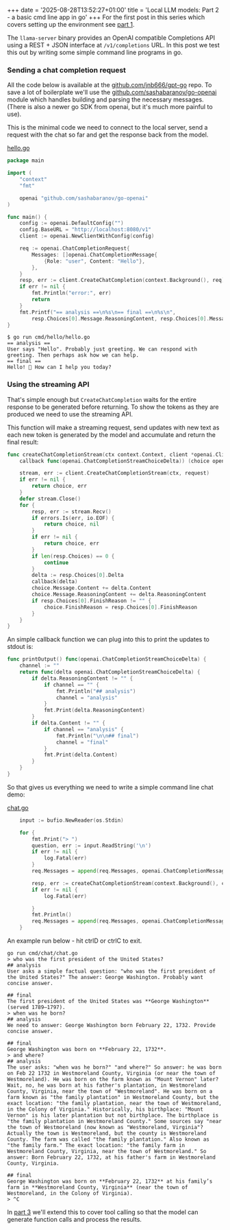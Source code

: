 +++
date = '2025-08-28T13:52:27+01:00'
title = 'Local LLM models: Part 2 - a basic cmd line app in go'
+++
For the first post in this series which covers setting up the environment see [part 1](/posts/local_llm_hosting-part1).

The `llama-server` binary provides an OpenAI compatible Completions API using a REST + JSON interface at 
`/v1/completions` URL. In this post we test this out by writing some simple command line programs in go.

<!--more-->

### Sending a chat completion request

All the code below is available at the [github.com/jnb666/gpt-go](https://github.com/jnb666/gpt-go) repo.
To save a lot of boilerplate we'll use the 
[github.com/sashabaranov/go-openai](https://pkg.go.dev/github.com/sashabaranov/go-openai) module
which handles building and parsing the necessary messages. 
(There is also a newer go SDK from openai, but it's much more painful to use).

This is the minimal code we need to connect to the local server, send a request with the chat so far 
and get the response back from the model.

[hello.go](https://github.com/jnb666/gpt-go/tree/main/cmd/hello/hello.go)
```go
package main

import (
	"context"
	"fmt"

	openai "github.com/sashabaranov/go-openai"
)

func main() {
	config := openai.DefaultConfig("")
	config.BaseURL = "http://localhost:8080/v1"
	client := openai.NewClientWithConfig(config)

	req := openai.ChatCompletionRequest{
		Messages: []openai.ChatCompletionMessage{
			{Role: "user", Content: "Hello"},
		},
	}
	resp, err := client.CreateChatCompletion(context.Background(), req)
	if err != nil {
		fmt.Println("error:", err)
		return
	}
	fmt.Printf("== analysis ==\n%s\n== final ==\n%s\n",
		resp.Choices[0].Message.ReasoningContent, resp.Choices[0].Message.Content)
}
```

```
$ go run cmd/hello/hello.go
== analysis ==
User says "Hello". Probably just greeting. We can respond with greeting. Then perhaps ask how we can help.
== final ==
Hello! 👋 How can I help you today?
```

### Using the streaming API

That's simple enough but `CreateChatCompletion` waits for the entire response to be generated before returning. 
To show the tokens as they are produced we need to use the streaming API.

This function will make a streaming request, send updates with new text as each new token is generated
by the model and accumulate and return the final result:
```go
func createChatCompletionStream(ctx context.Context, client *openai.Client, request openai.ChatCompletionRequest,
	callback func(openai.ChatCompletionStreamChoiceDelta)) (choice openai.ChatCompletionChoice, err error) {

	stream, err := client.CreateChatCompletionStream(ctx, request)
	if err != nil {
		return choice, err
	}
	defer stream.Close()
	for {
		resp, err := stream.Recv()
		if errors.Is(err, io.EOF) {
			return choice, nil
		}
		if err != nil {
			return choice, err
		}
		if len(resp.Choices) == 0 {
			continue
		}
		delta := resp.Choices[0].Delta
		callback(delta)
		choice.Message.Content += delta.Content
		choice.Message.ReasoningContent += delta.ReasoningContent
		if resp.Choices[0].FinishReason != "" {
			choice.FinishReason = resp.Choices[0].FinishReason
		}
	}
}
```

An simple callback function we can plug into this to print the updates to stdout is:
```go
func printOutput() func(openai.ChatCompletionStreamChoiceDelta) {
	channel := ""
	return func(delta openai.ChatCompletionStreamChoiceDelta) {
		if delta.ReasoningContent != "" {
			if channel == "" {
				fmt.Println("## analysis")
				channel = "analysis"
			}
			fmt.Print(delta.ReasoningContent)
		}
		if delta.Content != "" {
			if channel == "analysis" {
				fmt.Println("\n\n## final")
				channel = "final"
			}
			fmt.Print(delta.Content)
		}
	}
}
```

So that gives us everything we need to write a simple command line chat demo:

[chat.go](https://github.com/jnb666/gpt-go/tree/main/cmd/chat/chat.go)
```go
	input := bufio.NewReader(os.Stdin)

	for {
		fmt.Print("> ")
		question, err := input.ReadString('\n')
		if err != nil {
			log.Fatal(err)
		}
		req.Messages = append(req.Messages, openai.ChatCompletionMessage{Role: "user", Content: question})

		resp, err := createChatCompletionStream(context.Background(), client, req, printOutput())
		if err != nil {
			log.Fatal(err)

		}
		fmt.Println()
		req.Messages = append(req.Messages, openai.ChatCompletionMessage{Role: "assistant", Content: resp.Message.Content})
	}
```

An example run below - hit ctrlD or ctrlC to exit.

```
go run cmd/chat/chat.go
> who was the first president of the United States?
## analysis
User asks a simple factual question: "who was the first president of the United States?" The answer: George Washington. Probably want concise answer.

## final
The first president of the United States was **George Washington** (served 1789–1797).
> when was he born?
## analysis
We need to answer: George Washington born February 22, 1732. Provide concise answer.

## final
George Washington was born on **February 22, 1732**.
> and where?
## analysis
The user asks: "when was he born?" "and where?" So answer: he was born on Feb 22 1732 in Westmoreland County, Virginia (or near the town of Westmoreland). He was born on the farm known as "Mount Vernon" later? Wait, no, he was born at his father's plantation, in Westmoreland County, Virginia, near the town of "Westmoreland". He was born on a farm known as "the family plantation" in Westmoreland County, but the exact location: "the family plantation, near the town of Westmoreland, in the Colony of Virginia." Historically, his birthplace: "Mount Vernon" is his later plantation but not birthplace. The birthplace is "the family plantation in Westmoreland County." Some sources say "near the town of Westmoreland (now known as "Westmoreland, Virginia"? Actually the town is Westmoreland, but the county is Westmoreland County. The farm was called "the family plantation." Also known as "the family farm." The exact location: "the family farm in Westmoreland County, Virginia, near the town of Westmoreland." So answer: Born February 22, 1732, at his father's farm in Westmoreland County, Virginia.

## final
George Washington was born on **February 22, 1732** at his family’s farm in **Westmoreland County, Virginia** (near the town of Westmoreland, in the Colony of Virginia).
> ^C
```

In [part 3](/posts/local_llm_hosting-part3) we'll extend this to cover tool calling so that the model can generate 
function calls and process the results.

